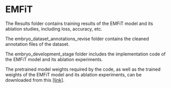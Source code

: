 # EMFiT

The Results folder contains training results of the EMFiT model and its ablation studies, including loss, accuracy, etc.

The embryo_dataset_annotations_revise folder contains the cleaned annotation files of the dataset.

The embryo_development_stage folder includes the implementation code of the EMFiT model and its ablation experiments.

The pretrained model weights required by the code, as well as the trained weights of the EMFiT model and its ablation experiments, can be downloaded from this [[link]](https://drive.google.com/drive/folders/1DgymniuN4OnOJzqNn2txzryzhbTH8COH?usp=drive_link).
